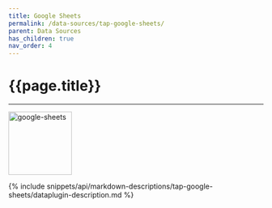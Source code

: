 ```yaml
---
title: Google Sheets
permalink: /data-sources/tap-google-sheets/
parent: Data Sources
has_children: true
nav_order: 4
---
```


# {{page.title}}

---

<img src="{{site.baseurl}}/assets/data_source_images/tap-google-sheets.png" width="125" alt="google-sheets">

{% include snippets/api/markdown-descriptions/tap-google-sheets/dataplugin-description.md %}
